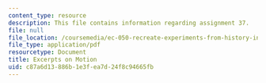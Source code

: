 ```yaml
---
content_type: resource
description: This file contains information regarding assignment 37.
file: null
file_location: /coursemedia/ec-050-recreate-experiments-from-history-inform-the-future-from-the-past-galileo-january-iap-2010/c87a6d13886b1e3fea7d24f8c94665fb_MITEC_050IAP10_assn37.pdf
file_type: application/pdf
resourcetype: Document
title: Excerpts on Motion
uid: c87a6d13-886b-1e3f-ea7d-24f8c94665fb
---
```

